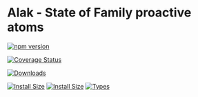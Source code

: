 # Alak - State of Family proactive atoms

[![npm version](https://badge.fury.io/js/alak.svg)](https://badge.fury.io/js/alak)

[![Coverage Status](https://coveralls.io/repos/github/carabins/alak/badge.svg?branch=refs/heads/master)](https://coveralls.io/github/carabins/alak?branch=refs/heads/master)

[![Downloads](https://img.shields.io/npm/dt/alak.svg)](https://www.npmjs.com/package/alak)

[![Install Size](https://badgen.net/packagephobia/install/alak)](https://badgen.net/packagephobia/install/alak)
[![Install Size](https://badgen.net/bundlephobia/minzip/alak)](https://badgen.net/bundlephobia/minzip/alak)
[![Types](https://badgen.net/npm/types/alak)](https://badgen.net/npm/types/alak)
